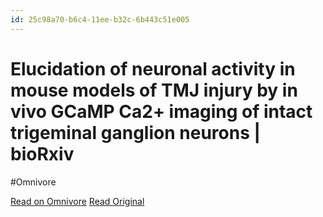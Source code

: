 ```yaml
---
id: 25c98a70-b6c4-11ee-b32c-6b443c51e005
---
```


# Elucidation of neuronal activity in mouse models of TMJ injury by in vivo GCaMP Ca2+ imaging of intact trigeminal ganglion neurons | bioRxiv
#Omnivore

[Read on Omnivore](https://omnivore.app/me/elucidation-of-neuronal-activity-in-mouse-models-of-tmj-injury-b-18d21a3e5dd)
[Read Original](http://biorxiv.org/cgi/content/short/2024.01.16.575919v1?rss=1)


